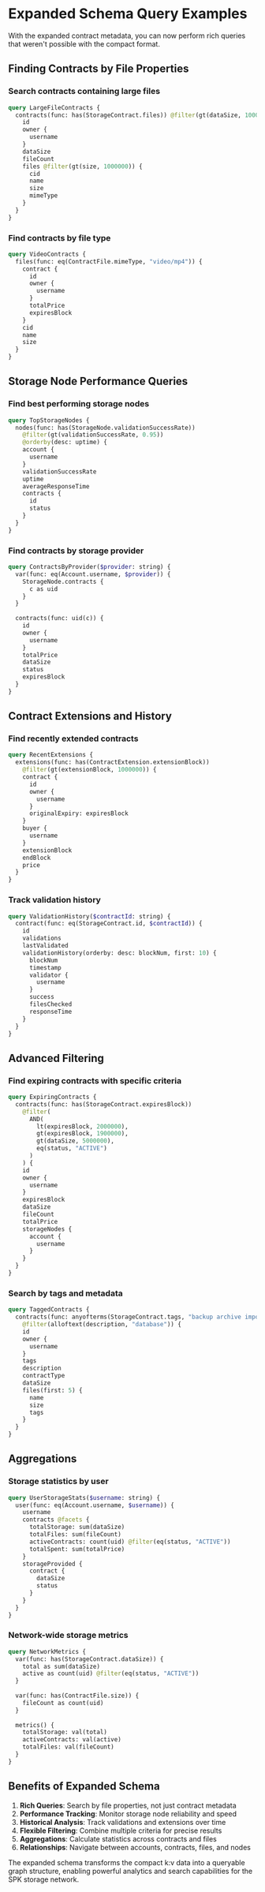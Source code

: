 # Expanded Schema Query Examples

With the expanded contract metadata, you can now perform rich queries that weren't possible with the compact format.

## Finding Contracts by File Properties

### Search contracts containing large files
```graphql
query LargeFileContracts {
  contracts(func: has(StorageContract.files)) @filter(gt(dataSize, 10000000)) {
    id
    owner {
      username
    }
    dataSize
    fileCount
    files @filter(gt(size, 1000000)) {
      cid
      name
      size
      mimeType
    }
  }
}
```

### Find contracts by file type
```graphql
query VideoContracts {
  files(func: eq(ContractFile.mimeType, "video/mp4")) {
    contract {
      id
      owner {
        username
      }
      totalPrice
      expiresBlock
    }
    cid
    name
    size
  }
}
```

## Storage Node Performance Queries

### Find best performing storage nodes
```graphql
query TopStorageNodes {
  nodes(func: has(StorageNode.validationSuccessRate)) 
    @filter(gt(validationSuccessRate, 0.95)) 
    @orderby(desc: uptime) {
    account {
      username
    }
    validationSuccessRate
    uptime
    averageResponseTime
    contracts {
      id
      status
    }
  }
}
```

### Find contracts by storage provider
```graphql
query ContractsByProvider($provider: string) {
  var(func: eq(Account.username, $provider)) {
    StorageNode.contracts {
      c as uid
    }
  }
  
  contracts(func: uid(c)) {
    id
    owner {
      username
    }
    totalPrice
    dataSize
    status
    expiresBlock
  }
}
```

## Contract Extensions and History

### Find recently extended contracts
```graphql
query RecentExtensions {
  extensions(func: has(ContractExtension.extensionBlock)) 
    @filter(gt(extensionBlock, 1000000)) {
    contract {
      id
      owner {
        username
      }
      originalExpiry: expiresBlock
    }
    buyer {
      username
    }
    extensionBlock
    endBlock
    price
  }
}
```

### Track validation history
```graphql
query ValidationHistory($contractId: string) {
  contract(func: eq(StorageContract.id, $contractId)) {
    id
    validations
    lastValidated
    validationHistory(orderby: desc: blockNum, first: 10) {
      blockNum
      timestamp
      validator {
        username
      }
      success
      filesChecked
      responseTime
    }
  }
}
```

## Advanced Filtering

### Find expiring contracts with specific criteria
```graphql
query ExpiringContracts {
  contracts(func: has(StorageContract.expiresBlock)) 
    @filter(
      AND(
        lt(expiresBlock, 2000000),
        gt(expiresBlock, 1900000),
        gt(dataSize, 5000000),
        eq(status, "ACTIVE")
      )
    ) {
    id
    owner {
      username
    }
    expiresBlock
    dataSize
    fileCount
    totalPrice
    storageNodes {
      account {
        username
      }
    }
  }
}
```

### Search by tags and metadata
```graphql
query TaggedContracts {
  contracts(func: anyofterms(StorageContract.tags, "backup archive important")) 
    @filter(alloftext(description, "database")) {
    id
    owner {
      username
    }
    tags
    description
    contractType
    dataSize
    files(first: 5) {
      name
      size
      tags
    }
  }
}
```

## Aggregations

### Storage statistics by user
```graphql
query UserStorageStats($username: string) {
  user(func: eq(Account.username, $username)) {
    username
    contracts @facets {
      totalStorage: sum(dataSize)
      totalFiles: sum(fileCount)
      activeContracts: count(uid) @filter(eq(status, "ACTIVE"))
      totalSpent: sum(totalPrice)
    }
    storageProvided {
      contract {
        dataSize
        status
      }
    }
  }
}
```

### Network-wide storage metrics
```graphql
query NetworkMetrics {
  var(func: has(StorageContract.dataSize)) {
    total as sum(dataSize)
    active as count(uid) @filter(eq(status, "ACTIVE"))
  }
  
  var(func: has(ContractFile.size)) {
    fileCount as count(uid)
  }
  
  metrics() {
    totalStorage: val(total)
    activeContracts: val(active)
    totalFiles: val(fileCount)
  }
}
```

## Benefits of Expanded Schema

1. **Rich Queries**: Search by file properties, not just contract metadata
2. **Performance Tracking**: Monitor storage node reliability and speed
3. **Historical Analysis**: Track validations and extensions over time
4. **Flexible Filtering**: Combine multiple criteria for precise results
5. **Aggregations**: Calculate statistics across contracts and files
6. **Relationships**: Navigate between accounts, contracts, files, and nodes

The expanded schema transforms the compact k:v data into a queryable graph structure, enabling powerful analytics and search capabilities for the SPK storage network.